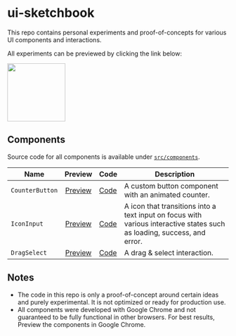 # ui-sketchbook

This repo contains personal experiments and proof-of-concepts for various UI components and interactions.

All experiments can be previewed by clicking the link below:

<a href="http://ui-sketchbook.now.sh">
  <img width="132" src="https://user-images.githubusercontent.com/2100222/56876526-078cbf00-6a16-11e9-86fa-4770e3e3a1af.png" />
</a>

## Components

Source code for all components is available under [`src/components`](https://github.com/wsmd/ui-sketchbook/tree/master/src/components/).

| Name            |                               Preview                               | Code                                                                                   | Description                                                                                                             |
| --------------- | :-----------------------------------------------------------------: | -------------------------------------------------------------------------------------- | ----------------------------------------------------------------------------------------------------------------------- |
| `CounterButton` | [Preview](https://ui-sketchbook.now.sh/?selectedKind=CounterButton) | [Code](https://github.com/wsmd/ui-sketchbook/tree/master/src/components/CounterButton) | A custom button component with an animated counter.                                                                     |
| `IconInput`     |   [Preview](https://ui-sketchbook.now.sh/?selectedKind=IconInput)   | [Code](https://github.com/wsmd/ui-sketchbook/tree/master/src/components/IconInput)     | A icon that transitions into a text input on focus with various interactive states such as loading, success, and error. |
| `DragSelect`    |  [Preview](https://ui-sketchbook.now.sh/?selectedKind=DragSelect)   | [Code](https://github.com/wsmd/ui-sketchbook/tree/master/src/components/DragSelect)    | A drag & select interaction.                                                                                            |

## Notes

- The code in this repo is only a proof-of-concept around certain ideas and purely experimental. It is not optimized or ready for production use.
- All components were developed with Google Chrome and not guaranteed to be fully functional in other browsers. For best results, Preview the components in Google Chrome.